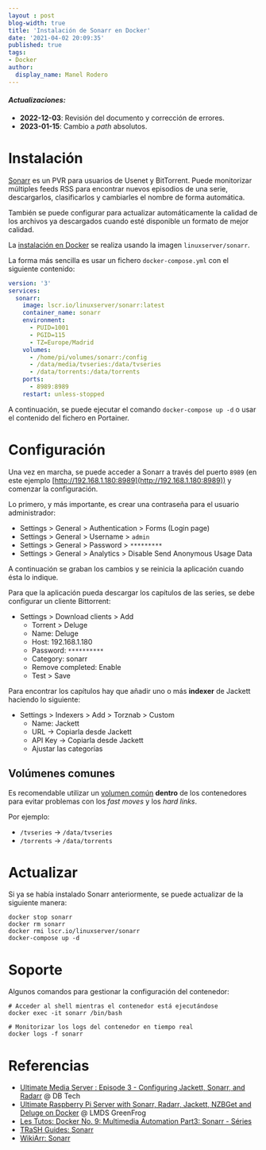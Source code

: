 ```yaml
---
layout : post
blog-width: true
title: 'Instalación de Sonarr en Docker'
date: '2021-04-02 20:09:35'
published: true
tags:
- Docker
author:
  display_name: Manel Rodero
---
```


#### _**Actualizaciones**:_

* **2022-12-03**: Revisión del documento y corrección de errores.
* **2023-01-15**: Cambio a _path_ absolutos.

# Instalación

[Sonarr](https://sonarr.tv/) es un PVR para usuarios de Usenet y BitTorrent. Puede monitorizar múltiples feeds RSS para encontrar nuevos episodios de una serie, descargarlos, clasificarlos y cambiarles el nombre de forma automática.

También se puede configurar para actualizar automáticamente la calidad de los archivos ya descargados cuando esté disponible un formato de mejor calidad.

La [instalación en Docker](https://hub.docker.com/r/linuxserver/sonarr) se realiza usando la imagen `linuxserver/sonarr`.

La forma más sencilla es usar un fichero `docker-compose.yml` con el siguiente contenido:

```yaml
version: '3'
services:
  sonarr:
    image: lscr.io/linuxserver/sonarr:latest
    container_name: sonarr
    environment:
      - PUID=1001
      - PGID=115
      - TZ=Europe/Madrid
    volumes:
      - /home/pi/volumes/sonarr:/config
      - /data/media/tvseries:/data/tvseries
      - /data/torrents:/data/torrents
    ports:
      - 8989:8989
    restart: unless-stopped
```

A continuación, se puede ejecutar el comando `docker-compose up -d` o usar el contenido del fichero en Portainer.

# Configuración

Una vez en marcha, se puede acceder a Sonarr a través del puerto `8989` (en este ejemplo [http://192.168.1.180:8989](http://192.168.1.180:8989)) y comenzar la configuración.

Lo primero, y más importante, es crear una contraseña para el usuario administrador:

* Settings > General > Authentication > Forms (Login page)
* Settings > General > Username > `admin`
* Settings > General > Password > `*********`
* Settings > General > Analytics > Disable Send Anonymous Usage Data

A continuación se graban los cambios y se reinicia la aplicación cuando ésta lo indique.

Para que la aplicación pueda descargar los capítulos de las series, se debe configurar un cliente Bittorrent:

* Settings > Download clients > Add
  * Torrent > Deluge
  * Name: Deluge
  * Host: 192.168.1.180
  * Password: `**********`
  * Category: sonarr
  * Remove completed: Enable
  * Test > Save
  
Para encontrar los capítulos hay que añadir uno o más **indexer** de Jackett haciendo lo siguiente:

* Settings > Indexers > Add > Torznab > Custom
  * Name: Jackett
  * URL &rarr; Copiarla desde Jackett
  * API Key &rarr; Copiarla desde Jackett
  * Ajustar las categorías

## Volúmenes comunes

Es recomendable utilizar un [volumen común](https://sonarr.tv/#downloads-v3-docker) **dentro** de los contenedores para evitar problemas con los _fast moves_ y los _hard links_.

Por ejemplo:

* `/tvseries` &rarr; `/data/tvseries`
* `/torrents` &rarr; `/data/torrents`

# Actualizar

Si ya se había instalado Sonarr anteriormente, se puede actualizar de la siguiente manera:

```
docker stop sonarr
docker rm sonarr
docker rmi lscr.io/linuxserver/sonarr
docker-compose up -d
```

# Soporte

Algunos comandos para gestionar la configuración del contenedor:

```
# Acceder al shell mientras el contenedor está ejecutándose
docker exec -it sonarr /bin/bash

# Monitorizar los logs del contenedor en tiempo real
docker logs -f sonarr
```

# Referencias

* [Ultimate Media Server : Episode 3 - Configuring Jackett, Sonarr, and Radarr](https://youtu.be/uvc4TnhVecA) @ DB Tech
* [Ultimate Raspberry Pi Server with Sonarr, Radarr, Jackett, NZBGet and Deluge on Docker](https://www.youtube.com/watch?v=oLxsSQIqOMw) @ LMDS GreenFrog
* [Les Tutos: Docker No. 9: Multimedia Automation Part3: Sonarr - Séries](https://www.youtube.com/watch?v=_absmgualKM)
* [TRaSH Guides: Sonarr](https://trash-guides.info/Sonarr/)
* [WikiArr: Sonarr](https://wiki.servarr.com/sonarr)
